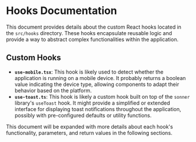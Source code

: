 # Hooks Documentation

This document provides details about the custom React hooks located in the `src/hooks` directory. These hooks encapsulate reusable logic and provide a way to abstract complex functionalities within the application.

## Custom Hooks

- **`use-mobile.tsx`**: This hook is likely used to detect whether the application is running on a mobile device. It probably returns a boolean value indicating the device type, allowing components to adapt their behavior based on the platform.
- **`use-toast.ts`**: This hook is likely a custom hook built on top of the `sonner` library's `useToast` hook. It might provide a simplified or extended interface for displaying toast notifications throughout the application, possibly with pre-configured defaults or utility functions.

This document will be expanded with more details about each hook's functionality, parameters, and return values in the following sections.